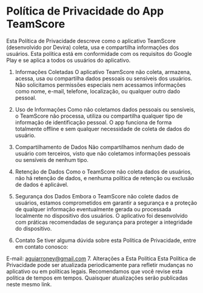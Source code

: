 # Política de Privacidade do App TeamScore
Esta Política de Privacidade descreve como o aplicativo TeamScore (desenvolvido por Devira) coleta, usa e compartilha informações dos usuários. Esta política está em conformidade com os requisitos do Google Play e se aplica a todos os usuários do aplicativo.

1. Informações Coletadas
O aplicativo TeamScore não coleta, armazena, acessa, usa ou compartilha dados pessoais ou sensíveis dos usuários. Não solicitamos permissões especiais nem acessamos informações como nome, e-mail, telefone, localização, ou qualquer outro dado pessoal.

2. Uso de Informações
Como não coletamos dados pessoais ou sensíveis, o TeamScore não processa, utiliza ou compartilha qualquer tipo de informação de identificação pessoal. O app funciona de forma totalmente offline e sem qualquer necessidade de coleta de dados do usuário.

3. Compartilhamento de Dados
Não compartilhamos nenhum dado de usuário com terceiros, visto que não coletamos informações pessoais ou sensíveis de nenhum tipo.

4. Retenção de Dados
Como o TeamScore não coleta dados de usuários, não há retenção de dados, e nenhuma política de retenção ou exclusão de dados é aplicável.

5. Segurança dos Dados
Embora o TeamScore não colete dados de usuários, estamos comprometidos em garantir a segurança e a proteção de qualquer informação eventualmente gerada ou processada localmente no dispositivo dos usuários. O aplicativo foi desenvolvido com práticas recomendadas de segurança para proteger a integridade do dispositivo.

6. Contato
Se tiver alguma dúvida sobre esta Política de Privacidade, entre em contato conosco:

E-mail: aguiarroney@gmail.com
7. Alterações a Esta Política
Esta Política de Privacidade pode ser atualizada periodicamente para refletir mudanças no aplicativo ou em políticas legais. Recomendamos que você revise esta política de tempos em tempos. Quaisquer atualizações serão publicadas neste mesmo link.
